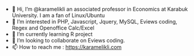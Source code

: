 - 👋 Hi, I’m @karamelikli an associated professor in Economics at Karabuk University. I am a fan of Linux/Ubuntu
- 👀 I’m interested in PHP, Javascript, Jquery, MySQL, Eviews coding, Regex and Openoffice Calc/Excel
- 🌱 I’m currently learning R project
- 💞️ I’m looking to collaborate on Eviews coding.
- 📫 How to reach me : https://karamelikli.com

<!---
karamelikli/karamelikli is a ✨ special ✨ repository because its `README.md` (this file) appears on your GitHub profile.
You can click the Preview link to take a look at your changes.
--->
